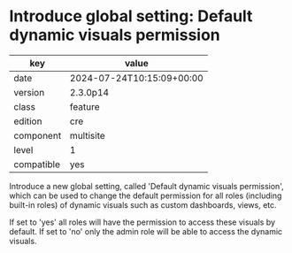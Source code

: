 [//]: # (werk v2)
# Introduce global setting: Default dynamic visuals permission

key        | value
---------- | ---
date       | 2024-07-24T10:15:09+00:00
version    | 2.3.0p14
class      | feature
edition    | cre
component  | multisite
level      | 1
compatible | yes

Introduce a new global setting, called 'Default dynamic visuals permission',
which can be used to change the default permission for all roles
(including built-in roles) of dynamic visuals such as custom dashboards, views,
etc.

If set to 'yes' all roles will have the permission to access these visuals by
default. If set to 'no' only the admin role will be able to access the dynamic
visuals.
